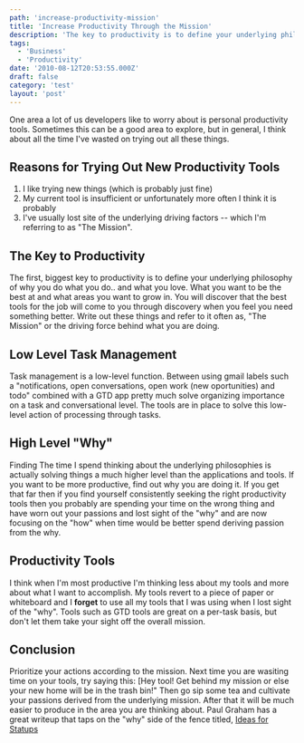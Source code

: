 ```yaml
---
path: 'increase-productivity-mission'
title: 'Increase Productivity Through the Mission'
description: 'The key to productivity is to define your underlying philosophy of why you do what you do.'
tags:
  - 'Business'
  - 'Productivity'
date: '2010-08-12T20:53:55.000Z'
draft: false
category: 'test'
layout: 'post'
---
```


One area a lot of us developers like to worry about is personal productivity tools. Sometimes this can be a good area to explore, but in general, I think about all the time I've wasted on trying out all these things.

## Reasons for Trying Out New Productivity Tools

1. I like trying new things (which is probably just fine)
2. My current tool is insufficient or unfortunately more often I think it is probably
3. I've usually lost site of the underlying driving factors -- which I'm referring to as "The Mission".

## The Key to Productivity

The first, biggest key to productivity is to define your underlying philosophy of why you do what you do.. and what you love. What you want to be the best at and what areas you want to grow in. You will discover that the best tools for the job will come to you through discovery when you feel you need something better. Write out these things and refer to it often as, "The Mission" or the driving force behind what you are doing.

## Low Level Task Management

Task management is a low-level function. Between using gmail labels such a "notifications, open conversations, open work (new oportunities) and todo" combined with a GTD app pretty much solve organizing importance on a task and conversational level. The tools are in place to solve this low-level action of processing through tasks.

## High Level "Why"

Finding The time I spend thinking about the underlying philosophies is actually solving things a much higher level than the applications and tools. If you want to be more productive, find out why you are doing it. If you get that far then if you find yourself consistently seeking the right productivity tools then you probably are spending your time on the wrong thing and have worn out your passions and lost sight of the "why" and are now focusing on the "how" when time would be better spend deriving passion from the why.

## Productivity Tools

I think when I'm most productive I'm thinking less about my tools and more about what I want to accomplish. My tools revert to a piece of paper or whiteboard and I **forget** to use all my tools that I was using when I lost sight of the "why". Tools such as GTD tools are great on a per-task basis, but don't let them take your sight off the overall mission.

## Conclusion

Prioritize your actions according to the mission. Next time you are wasiting time on your tools, try saying this: [Hey tool! Get behind my mission or else your new home will be in the trash bin!" Then go sip some tea and cultivate your passions derived from the underlying mission. After that it will be much easier to produce in the area you are thinking about. Paul Graham has a great writeup that taps on the "why" side of the fence titled, [Ideas for Statups](http://www.paulgraham.com/ideas.html)
